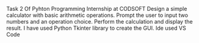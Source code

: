 Task 2 Of Pyhton Programming Internship at CODSOFT
Design a simple calculator with basic arithmetic operations. Prompt the user to input two numbers and an operation choice.
Perform the calculation and display the result.
I have used Python Tkinter library to create the GUI.
Ide used VS Code 
